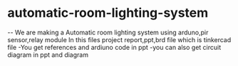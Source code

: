 # automatic-room-lighting-system
-- We are making a Automatic room lighting system using arduno,pir sensor,relay module
In this files project report,ppt,brd file which is tinkercad file
-You get references and ardiuno code in ppt
-you can also get circuit diagram in ppt and diagram
